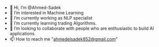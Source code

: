 - 👋 Hi, I’m @Ahmed-Sadek
- 👀 I’m interested in Machine Learning
- 🌱 I’m currently working as NLP specialist
- 🌱 I’m currently learning trading Algorithms.
- 💞️ I’m looking to collaborate with people who are enthusiastic to build AI applications.
- 📫 How to reach me "ahmedelsadek852@gmail.com"

<!---
Ahmed-Sadek/Ahmed-Sadek is a ✨ special ✨ repository because its `README.md` (this file) appears on your GitHub profile.
You can click the Preview link to take a look at your changes.
--->
